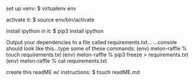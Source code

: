 set up venv:
$   virtualenv env

activate it:
$   source env/bin/activate

install ipython in it:
$   pip3 install ipython

Output your dependencies to a file called requirements.txt...
...console should look like this...type some of these commands:
(env) melon-raffle % touch requirements.txt 
(env) melon-raffle % pip3 freeze > requirements.txt 
(env) melon-raffle % cat requirements.txt

create this readME w/ instructions:
$   touch readME.md